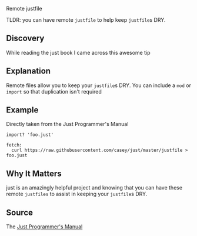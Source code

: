 Remote justfile

TLDR: you can have remote `justfile` to help keep `justfile`s DRY. 

## Discovery

While reading the just book I came across this awesome tip

## Explanation

Remote files allow you to keep your `justfile`s DRY. You can include a `mod` or `import` so that duplication isn't required

## Example

Directly taken from the Just Programmer's Manual

```
import? 'foo.just'

fetch:
  curl https://raw.githubusercontent.com/casey/just/master/justfile > foo.just

```

## Why It Matters

just is an amazingly helpful project and knowing that you can have these remote `justfiles` to assist in keeping your `justfile`s DRY. 

## Source
The [Just Programmer's Manual](https://just.systems/man/en/remote-justfiles.html)